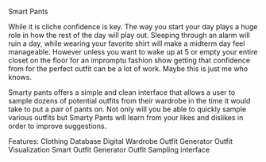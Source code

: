 Smart Pants

While it is cliche confidence is key.
The way you start your day plays a huge role in how the rest of the day will play out. Sleeping through an alarm will ruin a day, while wearing your favorite shirt will make a midterm day feel manageable. However unless you want to wake up at 5 or empty your entire closet on the floor for an impromptu fashion show getting that confidence from for the perfect outfit can be a lot of work. Maybe this is just me who knows.

Smarty pants offers a simple and clean interface that allows a user to sample dozens of potential outfits from their wardrobe in the time it would take to put a pair of pants on. Not only will you be able to quickly sample various outfits but Smarty Pants will learn from your likes and dislikes in order to improve suggestions.

Features:
  Clothing Database
  Digital Wardrobe
  Outfit Generator
  Outfit Visualization
  Smart Outfit Generator
  Outfit Sampling interface

